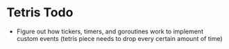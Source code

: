 # Tetris Todo

- Figure out how tickers, timers, and goroutines work to implement custom events (tetris piece needs to drop every certain amount of time)
